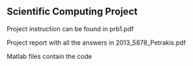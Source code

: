 ## Scientific Computing Project

Project instruction can be found in prb1.pdf <br>

Project report with all the answers in 2013_5878_Petrakis.pdf <br>

Matlab files contain the code<br>
